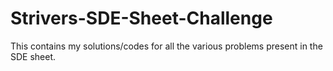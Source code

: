 # Strivers-SDE-Sheet-Challenge
This contains my solutions/codes for all the various problems present in the SDE sheet.
